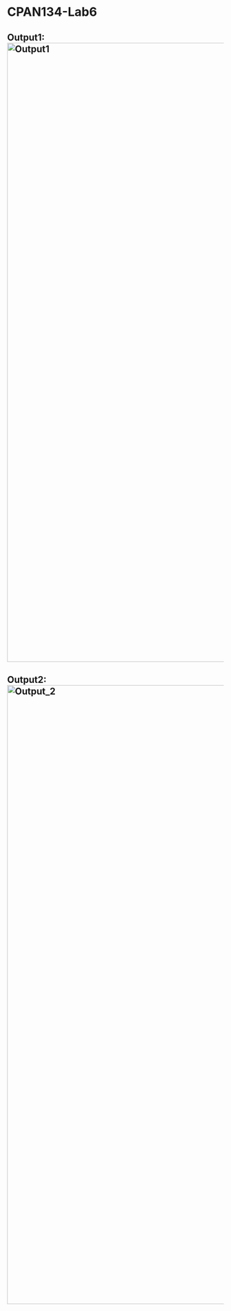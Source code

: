 # CPAN134-Lab6

## Output1: <img width="1440" alt="Output1" src="https://github.com/Navdeepannu/CPAN134-Lab6/assets/84785739/6d2c2930-0b92-49a2-98b8-0207b2169681">
 
## Output2: <img width="1440" alt="Output_2" src="https://github.com/Navdeepannu/CPAN134-Lab6/assets/84785739/317c4211-ebb9-4c79-8148-63c42b8fbc2f">
